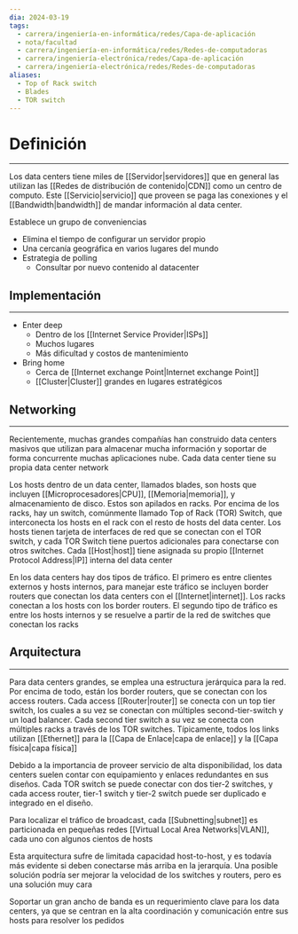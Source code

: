 ```yaml
---
dia: 2024-03-19
tags:
  - carrera/ingeniería-en-informática/redes/Capa-de-aplicación
  - nota/facultad
  - carrera/ingeniería-en-informática/redes/Redes-de-computadoras
  - carrera/ingeniería-electrónica/redes/Capa-de-aplicación
  - carrera/ingeniería-electrónica/redes/Redes-de-computadoras
aliases:
  - Top of Rack switch
  - Blades
  - TOR switch
---
```

# Definición
---
Los data centers tiene miles de [[Servidor|servidores]] que en general las utilizan las [[Redes de distribución de contenido|CDN]] como un centro de computo. Este [[Servicio|servicio]] que proveen se paga las conexiones y el [[Bandwidth|bandwidth]] de mandar información al data center.

Establece un grupo de conveniencias
* Elimina el tiempo de configurar un servidor propio
* Una cercanía geográfica en varios lugares del mundo
* Estrategia de polling
	* Consultar por nuevo contenido al datacenter

## Implementación
---
* Enter deep
	* Dentro de los [[Internet Service Provider|ISPs]]
	* Muchos lugares
	* Más dificultad y costos de mantenimiento
* Bring home
	* Cerca de [[Internet exchange Point|Internet exchange Point]]
	* [[Cluster|Cluster]] grandes en lugares estratégicos

## Networking
---
Recientemente, muchas grandes compañías han construido data centers masivos que utilizan para almacenar mucha información y soportar de forma concurrente muchas aplicaciones nube. Cada data center tiene su propia data center network

Los hosts dentro de un data center, llamados blades, son hosts que incluyen [[Microprocesadores|CPU]], [[Memoria|memoria]], y almacenamiento de disco. Estos son apilados en racks. Por encima de los racks, hay un switch, comúnmente llamado Top of Rack (TOR) Switch, que interconecta los hosts en el rack con el resto de hosts del data center. Los hosts tienen tarjeta de interfaces de red que se conectan con el TOR switch, y cada TOR Switch tiene puertos adicionales para conectarse con otros switches. Cada [[Host|host]] tiene asignada su propio [[Internet Protocol Address|IP]] interna del data center

En los data centers hay dos tipos de tráfico. El primero es entre clientes externos y hosts internos, para manejar este tráfico se incluyen border routers que conectan los data centers con el [[Internet|internet]]. Los racks conectan a los hosts con los border routers. El segundo tipo de tráfico es entre los hosts internos y se resuelve a partir de la red de switches que conectan los racks

## Arquitectura
---
Para data centers grandes, se emplea una estructura jerárquica para la red. Por encima de todo, están los border routers, que se conectan con los access routers. Cada access [[Router|router]] se conecta con un top tier switch, los cuales a su vez se conectan con múltiples second-tier-switch y un load balancer. Cada second tier switch a su vez se conecta con múltiples racks a través de los TOR switches. Típicamente, todos los links utilizan [[Ethernet]] para la [[Capa de Enlace|capa de enlace]] y la [[Capa física|capa física]]

Debido a la importancia de proveer servicio de alta disponibilidad, los data centers suelen contar con equipamiento y enlaces redundantes en sus diseños. Cada TOR switch se puede conectar con dos tier-2 switches, y cada access router, tier-1 switch y tier-2 switch puede ser duplicado e integrado en el diseño.

Para localizar el tráfico de broadcast, cada [[Subnetting|subnet]] es particionada en pequeñas redes [[Virtual Local Area Networks|VLAN]], cada uno con algunos cientos de hosts

Esta arquitectura sufre de limitada capacidad host-to-host, y es todavía más evidente si deben conectarse más arriba en la jerarquía. Una posible solución podría ser mejorar la velocidad de los switches y routers, pero es una solución muy cara

Soportar un gran ancho de banda es un requerimiento clave para los data centers, ya que se centran en la alta coordinación y comunicación entre sus hosts para resolver los pedidos
